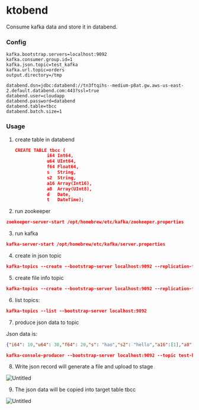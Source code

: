 # ktobend


Consume kafka data and store it in databend.
### Config
```properties
kafka.bootstrap.servers=localhost:9092
kafka.consumer.group.id=1
kafka.json.topic=test_kafka
kafka.url.topic=orders
output.directory=/tmp

databend.dsn=jdbc:databend://tn3ftqihs--medium-p8at.gw.aws-us-east-2.default.databend.com:443?ssl=true
databend.user=cloudapp
databend.password=databend
databend.table=tbcc
databend.batch.size=1
```

### Usage
1. create table in databend

    ```json
    CREATE TABLE tbcc (
    			i64 Int64,
    			u64 UInt64,
    			f64 Float64,
    			s   String,
    			s2  String,
    			a16 Array(Int16),
    			a8  Array(UInt8),
    			d   Date,
    			t   DateTime);
    ```

2. run zookeeper

```json
zookeeper-server-start /opt/homebrew/etc/kafka/zookeeper.properties
```

3. run kafka

```json
kafka-server-start /opt/homebrew/etc/kafka/server.properties
```

4. create in json topic

```json
kafka-topics --create --bootstrap-server localhost:9092 --replication-factor 1 --partitions 1 --topic test_kafka
```

5. create file info topic

```json
kafka-topics --create --bootstrap-server localhost:9092 --replication-factor 1 --partitions 1 --topic orders
```

6. list topics:

```json
kafka-topics --list --bootstrap-server localhost:9092
```

7. produce json data to topic

Json data is:

```json
{"i64": 10,"u64": 30,"f64": 20,"s": "hao","s2": "hello","a16":[1],"a8":[2],"d": "2011-03-06","t": "2016-04-04 11:30:00"}
```

```json
kafka-console-producer --bootstrap-server localhost:9092 --topic test-kafka
```

8. Write  json record will generate a file and upload to stage

![Untitled](https://prod-files-secure.s3.us-west-2.amazonaws.com/cadd555d-a114-4e10-96fa-64b11aa0b5ac/d21137b6-c536-4016-89d4-36a0f9c53fba/Untitled.png)

9. The json data will be copied into target table tbcc

![Untitled](https://prod-files-secure.s3.us-west-2.amazonaws.com/cadd555d-a114-4e10-96fa-64b11aa0b5ac/83c899b0-05ec-4e66-988c-112a92d78509/Untitled.png)